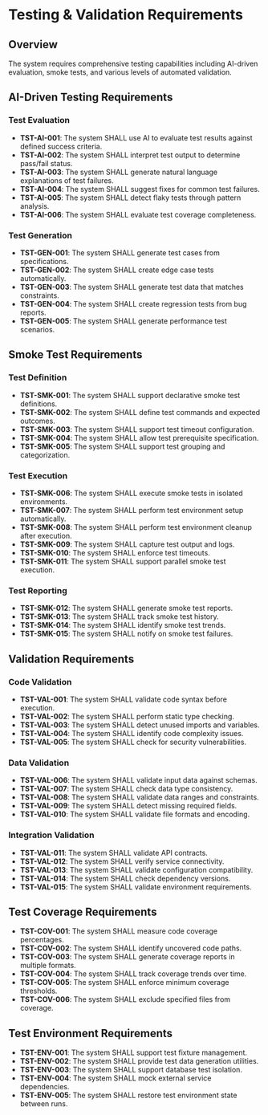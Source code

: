 # Testing & Validation Requirements

## Overview
The system requires comprehensive testing capabilities including AI-driven evaluation, smoke tests, and various levels of automated validation.

## AI-Driven Testing Requirements

### Test Evaluation
- **TST-AI-001**: The system SHALL use AI to evaluate test results against defined success criteria.
- **TST-AI-002**: The system SHALL interpret test output to determine pass/fail status.
- **TST-AI-003**: The system SHALL generate natural language explanations of test failures.
- **TST-AI-004**: The system SHALL suggest fixes for common test failures.
- **TST-AI-005**: The system SHALL detect flaky tests through pattern analysis.
- **TST-AI-006**: The system SHALL evaluate test coverage completeness.

### Test Generation
- **TST-GEN-001**: The system SHALL generate test cases from specifications.
- **TST-GEN-002**: The system SHALL create edge case tests automatically.
- **TST-GEN-003**: The system SHALL generate test data that matches constraints.
- **TST-GEN-004**: The system SHALL create regression tests from bug reports.
- **TST-GEN-005**: The system SHALL generate performance test scenarios.

## Smoke Test Requirements

### Test Definition
- **TST-SMK-001**: The system SHALL support declarative smoke test definitions.
- **TST-SMK-002**: The system SHALL define test commands and expected outcomes.
- **TST-SMK-003**: The system SHALL support test timeout configuration.
- **TST-SMK-004**: The system SHALL allow test prerequisite specification.
- **TST-SMK-005**: The system SHALL support test grouping and categorization.

### Test Execution
- **TST-SMK-006**: The system SHALL execute smoke tests in isolated environments.
- **TST-SMK-007**: The system SHALL perform test environment setup automatically.
- **TST-SMK-008**: The system SHALL perform test environment cleanup after execution.
- **TST-SMK-009**: The system SHALL capture test output and logs.
- **TST-SMK-010**: The system SHALL enforce test timeouts.
- **TST-SMK-011**: The system SHALL support parallel smoke test execution.

### Test Reporting
- **TST-SMK-012**: The system SHALL generate smoke test reports.
- **TST-SMK-013**: The system SHALL track smoke test history.
- **TST-SMK-014**: The system SHALL identify smoke test trends.
- **TST-SMK-015**: The system SHALL notify on smoke test failures.

## Validation Requirements

### Code Validation
- **TST-VAL-001**: The system SHALL validate code syntax before execution.
- **TST-VAL-002**: The system SHALL perform static type checking.
- **TST-VAL-003**: The system SHALL detect unused imports and variables.
- **TST-VAL-004**: The system SHALL identify code complexity issues.
- **TST-VAL-005**: The system SHALL check for security vulnerabilities.

### Data Validation
- **TST-VAL-006**: The system SHALL validate input data against schemas.
- **TST-VAL-007**: The system SHALL check data type consistency.
- **TST-VAL-008**: The system SHALL validate data ranges and constraints.
- **TST-VAL-009**: The system SHALL detect missing required fields.
- **TST-VAL-010**: The system SHALL validate file formats and encoding.

### Integration Validation
- **TST-VAL-011**: The system SHALL validate API contracts.
- **TST-VAL-012**: The system SHALL verify service connectivity.
- **TST-VAL-013**: The system SHALL validate configuration compatibility.
- **TST-VAL-014**: The system SHALL check dependency versions.
- **TST-VAL-015**: The system SHALL validate environment requirements.

## Test Coverage Requirements

- **TST-COV-001**: The system SHALL measure code coverage percentages.
- **TST-COV-002**: The system SHALL identify uncovered code paths.
- **TST-COV-003**: The system SHALL generate coverage reports in multiple formats.
- **TST-COV-004**: The system SHALL track coverage trends over time.
- **TST-COV-005**: The system SHALL enforce minimum coverage thresholds.
- **TST-COV-006**: The system SHALL exclude specified files from coverage.

## Test Environment Requirements

- **TST-ENV-001**: The system SHALL support test fixture management.
- **TST-ENV-002**: The system SHALL provide test data generation utilities.
- **TST-ENV-003**: The system SHALL support database test isolation.
- **TST-ENV-004**: The system SHALL mock external service dependencies.
- **TST-ENV-005**: The system SHALL restore test environment state between runs.